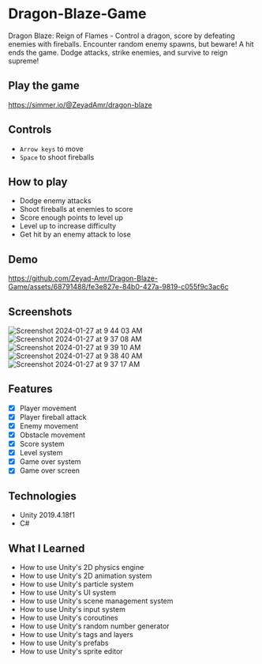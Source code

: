 # Dragon-Blaze-Game

Dragon Blaze: Reign of Flames - Control a dragon, score by defeating enemies with fireballs. Encounter random enemy spawns, but beware! A hit ends the game. Dodge attacks, strike enemies, and survive to reign supreme!

## Play the game

https://simmer.io/@ZeyadAmr/dragon-blaze

## Controls

- `Arrow keys` to move
- `Space` to shoot fireballs

## How to play

- Dodge enemy attacks
- Shoot fireballs at enemies to score
- Score enough points to level up
- Level up to increase difficulty
- Get hit by an enemy attack to lose

## Demo


https://github.com/Zeyad-Amr/Dragon-Blaze-Game/assets/68791488/fe3e827e-84b0-427a-9819-c055f9c3ac6c


## Screenshots
![Screenshot 2024-01-27 at 9 44 03 AM](https://github.com/Zeyad-Amr/Dragon-Blaze-Game/assets/68791488/fe1cabc0-a104-4dc1-bf82-805fcdb37d0f)
![Screenshot 2024-01-27 at 9 37 08 AM](https://github.com/Zeyad-Amr/Dragon-Blaze-Game/assets/68791488/7c1386b1-05c6-4d3f-b706-9362a087d8dd)
![Screenshot 2024-01-27 at 9 39 10 AM](https://github.com/Zeyad-Amr/Dragon-Blaze-Game/assets/68791488/a117b52e-cd3c-41b7-9e9a-bdb634240765)
![Screenshot 2024-01-27 at 9 38 40 AM](https://github.com/Zeyad-Amr/Dragon-Blaze-Game/assets/68791488/6cd0b1dd-bcf5-4ed1-a1cb-641a80ac9d59)
![Screenshot 2024-01-27 at 9 37 17 AM](https://github.com/Zeyad-Amr/Dragon-Blaze-Game/assets/68791488/90c59450-5963-4004-be7a-3cf36f23f46e)

## Features

- [x] Player movement
- [x] Player fireball attack
- [x] Enemy movement
- [x] Obstacle movement
- [x] Score system
- [x] Level system
- [x] Game over system
- [x] Game over screen

## Technologies

- Unity 2019.4.18f1
- C#

## What I Learned

- How to use Unity's 2D physics engine
- How to use Unity's 2D animation system
- How to use Unity's particle system
- How to use Unity's UI system
- How to use Unity's scene management system
- How to use Unity's input system
- How to use Unity's coroutines
- How to use Unity's random number generator
- How to use Unity's tags and layers
- How to use Unity's prefabs
- How to use Unity's sprite editor

